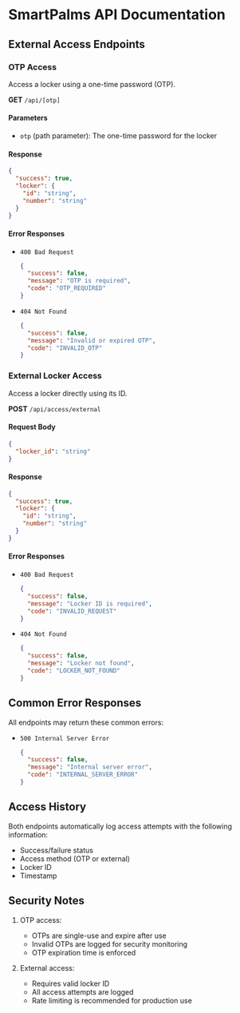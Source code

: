 # SmartPalms API Documentation

## External Access Endpoints

### OTP Access

Access a locker using a one-time password (OTP).

**GET** `/api/[otp]`

#### Parameters

- `otp` (path parameter): The one-time password for the locker

#### Response

```json
{
  "success": true,
  "locker": {
    "id": "string",
    "number": "string"
  }
}
```

#### Error Responses

- `400 Bad Request`
  ```json
  {
    "success": false,
    "message": "OTP is required",
    "code": "OTP_REQUIRED"
  }
  ```
- `404 Not Found`
  ```json
  {
    "success": false,
    "message": "Invalid or expired OTP",
    "code": "INVALID_OTP"
  }
  ```

### External Locker Access

Access a locker directly using its ID.

**POST** `/api/access/external`

#### Request Body

```json
{
  "locker_id": "string"
}
```

#### Response

```json
{
  "success": true,
  "locker": {
    "id": "string",
    "number": "string"
  }
}
```

#### Error Responses

- `400 Bad Request`
  ```json
  {
    "success": false,
    "message": "Locker ID is required",
    "code": "INVALID_REQUEST"
  }
  ```
- `404 Not Found`
  ```json
  {
    "success": false,
    "message": "Locker not found",
    "code": "LOCKER_NOT_FOUND"
  }
  ```

## Common Error Responses

All endpoints may return these common errors:

- `500 Internal Server Error`
  ```json
  {
    "success": false,
    "message": "Internal server error",
    "code": "INTERNAL_SERVER_ERROR"
  }
  ```

## Access History

Both endpoints automatically log access attempts with the following information:

- Success/failure status
- Access method (OTP or external)
- Locker ID
- Timestamp

## Security Notes

1. OTP access:

   - OTPs are single-use and expire after use
   - Invalid OTPs are logged for security monitoring
   - OTP expiration time is enforced

2. External access:
   - Requires valid locker ID
   - All access attempts are logged
   - Rate limiting is recommended for production use
